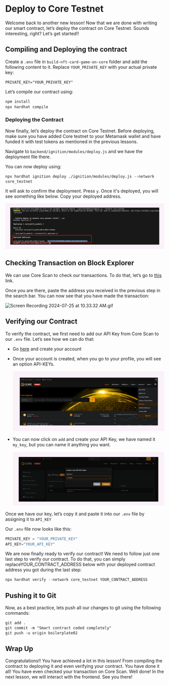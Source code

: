 # Deploy to Core Testnet

Welcome back to another new lesson! Now that we are done with writing our smart contract, let’s deploy the contract on Core Testnet. Sounds interesting, right? Let’s get started!! 

## Compiling and Deploying the contract

Create a `.env` file in `build-nft-card-game-on-core` folder and add the following content to it. Replace `YOUR_PRIVATE_KEY` with your actual private key:

```
PRIVATE_KEY="YOUR_PRIVATE_KEY"
```

Let’s compile our contract using:

```jsx
npm install
npx hardhat compile
```

### Deploying the Contract

Now finally, let’s deploy the contract on Core Testnet. Before deploying, make sure you have added Core testnet to your Metamask wallet and have funded it with test tokens as mentioned in the previous lessons. 

Navigate to `backend/ignition/modules/deploy.js` and we have the deployment file there. 

You can now deploy using:

```solidity
npx hardhat ignition deploy ./ignition/modules/deploy.js --network core_testnet
```

It will ask to confirm the deployment. Press `y`. Once it's deployed, you will see something like below. Copy your deployed address.

![core c4 (19).jpg](https://github.com/0xmetaschool/Learning-Projects/blob/main/assests_for_all/Battle%20Royale%20-%20core%20C4/3.%20Deployment%20and%20Frontend%20Integration/1%20Deploy%20to%20Core%20Testnet/core_c4_(19).jpg?raw=true)

## Checking Transaction on Block Explorer

We can use Core Scan to check our transactions. To do that, let’s go to [this](https://scan.test.btcs.network/) link.

Once you are there, paste the address you received in the previous step in the search bar. You can now see that you have made the transaction: 

![Screen Recording 2024-07-25 at 10.33.32 AM.gif](https://github.com/0xmetaschool/Learning-Projects/blob/main/assests_for_all/Battle%20Royale%20-%20core%20C4/3.%20Deployment%20and%20Frontend%20Integration/1%20Deploy%20to%20Core%20Testnet/Screen_Recording_2024-07-25_at_10.33.32_AM.gif?raw=true)

## Verifying our Contract

To verify the contract, we first need to add our API Key from Core Scan to our `.env` file. Let’s see how we can do that:

- Go [here](https://scan.test.btcs.network/) and create your account
- Once your account is created, when you go to your profile, you will see an option API-KEYs.
    
    ![Untitled](https://github.com/0xmetaschool/Learning-Projects/blob/main/assests_for_all/Battle%20Royale%20-%20core%20C4/3.%20Deployment%20and%20Frontend%20Integration/1%20Deploy%20to%20Core%20Testnet/Untitled.png?raw=true)
    
- You can now click on `add` and create your API Key, we have named it `my_key`, but you can name it anything you want.
    
    ![Untitled](https://github.com/0xmetaschool/Learning-Projects/blob/main/assests_for_all/Battle%20Royale%20-%20core%20C4/3.%20Deployment%20and%20Frontend%20Integration/1%20Deploy%20to%20Core%20Testnet/Untitled%201.png?raw=true)
    

Once we have our key, let’s copy it and paste it into our `.env` file by assigning it to `API_KEY`

Our `.env` file now looks like this:

```jsx
PRIVATE_KEY = "YOUR_PRIVATE_KEY"
API_KEY="YOUR_API_KEY"
```

We are now finally ready to verify our contract! We need to follow just one last step to verify our contract. To do that, you can simply replaceYOUR_CONTRACT_ADDRESS below with your deployed contract address you got during the last step: 

```jsx
npx hardhat verify --network core_testnet YOUR_CONTRACT_ADDRESS
```

## Pushing it to Git

Now, as a best practice, lets push all our changes to git using the following commands:

```
git add .
git commit -m "Smart contract coded completely"
git push -u origin boilerplate02
```

## Wrap Up

Congratulations!! You have achieved a lot in this lesson! From compiling the contract to deploying it and even verifying your contract. You have done it all! You have even checked your transaction on Core Scan. Well done! In the next lesson, we will interact with the frontend. See you there!